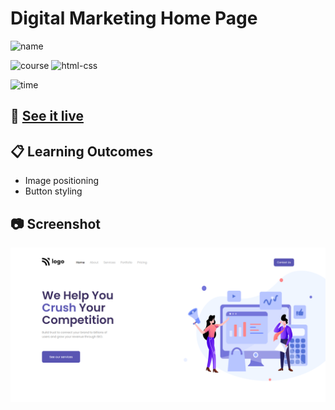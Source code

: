 # Digital Marketing Home Page

![name](https://img.shields.io/badge/Khurram-Iqbal-blue)

![course](https://img.shields.io/badge/-full--stack--js--bootcamp-red)
![html-css](https://img.shields.io/badge/HTML%20%2F%20CSS-Project--4-green)

![time](https://img.shields.io/badge/time--to--complete-3.5--hrs--approx.-yellowgreen)

## :link: [See it live](https://fullstack-js-bc-project-04.netlify.app/)


## :clipboard: Learning Outcomes 

- Image positioning
- Button styling

## :camera: Screenshot

![screenshot](./screenshot.png)